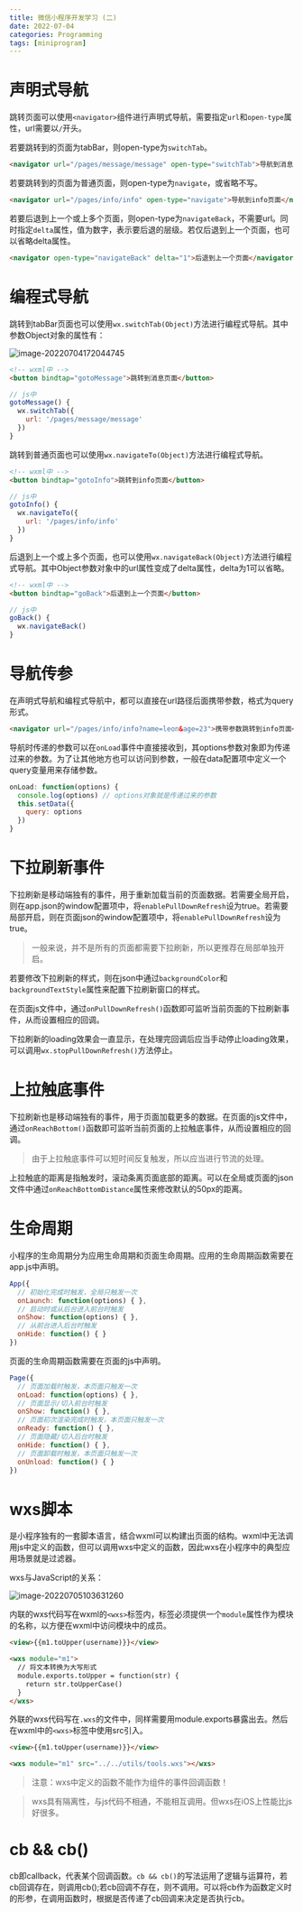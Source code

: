 ```yaml
---
title: 微信小程序开发学习 (二)
date: 2022-07-04
categories: Programming
tags: [miniprogram]
---
```


# 声明式导航

跳转页面可以使用`<navigator>`组件进行声明式导航，需要指定`url`和`open-type`属性，url需要以`/`开头。

若要跳转到的页面为tabBar，则open-type为`switchTab`。

```html
<navigator url="/pages/message/message" open-type="switchTab">导航到消息页面</navigator>
```

若要跳转到的页面为普通页面，则open-type为`navigate`，或省略不写。

```html
<navigator url="/pages/info/info" open-type="navigate">导航到info页面</navigator>
```

若要后退到上一个或上多个页面，则open-type为`navigateBack`，不需要url。同时指定`delta`属性，值为数字，表示要后退的层级。若仅后退到上一个页面，也可以省略delta属性。

```html
<navigator open-type="navigateBack" delta="1">后退到上一个页面</navigator>
```

# 编程式导航

跳转到tabBar页面也可以使用`wx.switchTab(Object)`方法进行编程式导航。其中参数Object对象的属性有：

![image-20220704172044745](/images/image-20220704172044745.png)

```html
<!-- wxml中 -->
<button bindtap="gotoMessage">跳转到消息页面</button>
```

```js
// js中
gotoMessage() {
  wx.switchTab({
    url: '/pages/message/message'
  })
}
```

跳转到普通页面也可以使用`wx.navigateTo(Object)`方法进行编程式导航。

```html
<!-- wxml中 -->
<button bindtap="gotoInfo">跳转到info页面</button>
```

```js
// js中
gotoInfo() {
  wx.navigateTo({
    url: '/pages/info/info'
  })
}
```

后退到上一个或上多个页面，也可以使用`wx.navigateBack(Object)`方法进行编程式导航。其中Object参数对象中的url属性变成了delta属性，delta为1可以省略。

```html
<!-- wxml中 -->
<button bindtap="goBack">后退到上一个页面</button>
```

```js
// js中
goBack() {
  wx.navigateBack()
}
```

# 导航传参

在声明式导航和编程式导航中，都可以直接在url路径后面携带参数，格式为query形式。

```html
<navigator url="/pages/info/info?name=leon&age=23">携带参数跳转到info页面</navigator>
```

导航时传递的参数可以在`onLoad`事件中直接接收到，其options参数对象即为传递过来的参数。为了让其他地方也可以访问到参数，一般在data配置项中定义一个query变量用来存储参数。

```js
onLoad: function(options) {
  console.log(options) // options对象就是传递过来的参数
  this.setData({
    query: options
  })
}
```

# 下拉刷新事件

下拉刷新是移动端独有的事件，用于重新加载当前的页面数据。若需要全局开启，则在app.json的window配置项中，将`enablePullDownRefresh`设为true。若需要局部开启，则在页面json的window配置项中，将`enablePullDownRefresh`设为true。

> 一般来说，并不是所有的页面都需要下拉刷新，所以更推荐在局部单独开启。

若要修改下拉刷新的样式，则在json中通过`backgroundColor`和`backgroundTextStyle`属性来配置下拉刷新窗口的样式。

在页面js文件中，通过`onPullDownRefresh()`函数即可监听当前页面的下拉刷新事件，从而设置相应的回调。

下拉刷新的loading效果会一直显示，在处理完回调后应当手动停止loading效果，可以调用`wx.stopPullDownRefresh()`方法停止。

# 上拉触底事件

下拉刷新也是移动端独有的事件，用于页面加载更多的数据。在页面的js文件中，通过`onReachBottom()`函数即可监听当前页面的上拉触底事件，从而设置相应的回调。

> 由于上拉触底事件可以短时间反复触发，所以应当进行节流的处理。

上拉触底的距离是指触发时，滚动条离页面底部的距离。可以在全局或页面的json文件中通过`onReachBottomDistance`属性来修改默认的50px的距离。

# 生命周期

小程序的生命周期分为应用生命周期和页面生命周期。应用的生命周期函数需要在app.js中声明。

```js
App({
  // 初始化完成时触发，全局只触发一次
  onLaunch: function(options) { },
  // 启动时或从后台进入前台时触发
  onShow: function(options) { },
  // 从前台进入后台时触发
  onHide: function() { }
})
```

页面的生命周期函数需要在页面的js中声明。

```js
Page({
  // 页面加载时触发，本页面只触发一次
  onLoad: function(options) { },
  // 页面显示/切入前台时触发
  onShow: function() { },
  // 页面初次渲染完成时触发，本页面只触发一次
  onReady: function() { },
  // 页面隐藏/切入后台时触发
  onHide: function() { },
  // 页面卸载时触发，本页面只触发一次
  onUnload: function() { }
})
```

# wxs脚本

是小程序独有的一套脚本语言，结合wxml可以构建出页面的结构。wxml中无法调用js中定义的函数，但可以调用wxs中定义的函数，因此wxs在小程序中的典型应用场景就是过滤器。

wxs与JavaScript的关系：

![image-20220705103631260](/images/image-20220705103631260.png)

内联的wxs代码写在wxml的`<wxs>`标签内，标签必须提供一个`module`属性作为模块的名称，以方便在wxml中访问模块中的成员。

```html
<view>{{m1.toUpper(username)}}</view>

<wxs module="m1">
  // 将文本转换为大写形式
  module.exports.toUpper = function(str) {
    return str.toUpperCase()
  }
</wxs>
```

外联的wxs代码写在`.wxs`的文件中，同样需要用module.exports暴露出去。然后在wxml中的`<wxs>`标签中使用src引入。

```html
<view>{{m1.toUpper(username)}}</view>

<wxs module="m1" src="../../utils/tools.wxs"></wxs>
```

> 注意：wxs中定义的函数不能作为组件的事件回调函数！

> wxs具有隔离性，与js代码不相通，不能相互调用。但wxs在iOS上性能比js好很多。

# cb && cb()

cb即callback，代表某个回调函数。`cb && cb()`的写法运用了逻辑与运算符，若cb回调存在，则调用cb();若cb回调不存在，则不调用。可以将cb作为函数定义时的形参，在调用函数时，根据是否传递了cb回调来决定是否执行cb。
